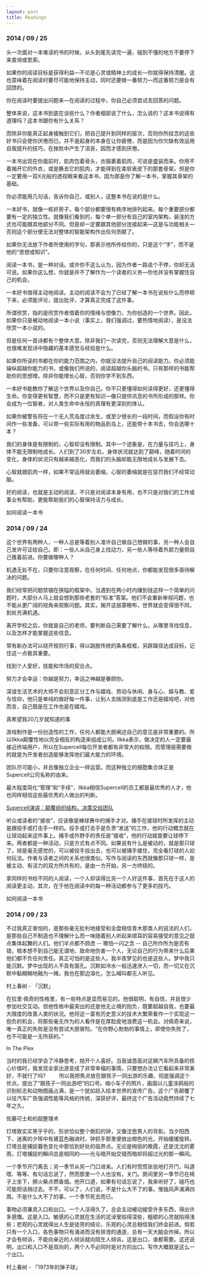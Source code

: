```yaml
---
layout: post
title: Readings
---
```


### 2014 / 09 / 25

头一次面对一本难读的书的时候，从头到尾先读完一遍，碰到不懂的地方不要停下来查询或思索。

如果你的阅读目标是获得利益—不论是心灵或精神上的成长—你就得保持清醒。这也意味着在阅读时要尽可能地保持主动，同时还要做一番努力—而这番努力是会有回馈的。

你在阅读时要提出问题来—在阅读的过程中，你自己必须尝试去回答的问题。

整体来说，这本书到底在谈些什么？作者细部说了什么，怎么说的？这本书说得有道理吗？这本书跟你有什么关系？

而除非你能真正起身接触到它们，把自己提升到同样的层次，否则你所挂念的这些好书只会使你厌倦而已。并不是起身的本身在让你疲倦，而是因为你欠缺有效运用自我提升的技巧，在挫败中产生了沮丧，因而才感到厌倦。

一本书出现在你面前时，肌肉包着骨头，衣服裹着肌肉，可说是盛装而来。你用不着揭开它的外衣，或是撕去它的肌肉，才能得到在柔软表皮下的那套骨架。但是你一定要用一双X光般的透视眼来看这本书，因为那是你了解一本书，掌握其骨架的基础。

你必须能用几句话，告诉你自己，或别人，这整本书在说的是什么。

一本好书，就像一栋好房子，每个部分都要很有秩序地排列起来。每个重要部分都要有一定的独立性。就像我们看到的，每个单一部分有自己的室内架构，装湟的方式也可能跟其他部分不同。但是却一定要跟其他部分连接起来—这是与功能相关—否则这个部分便无法对整体的智能架构作出任何贡献了。

如果你无法放下作者所使用的字句，那表示他所传给你的，只是这个“字”，而不是他的“思想或知识”。

阅读一本书，是一种对话。或许你不这么认为，因为作者一路说个不停，你却无话可说。如果你这么想，你就是并不了解作为一个读者的义务—你也并没有掌握住自己的机会。

一本好书值得主动地阅读。主动的阅读不会为了已经了解一本书在说些什么而停顿下来，必须能评论，提出批评，才算真正完成了这件事。

所谓欣赏，指的是欣赏作者借着你的情绪与想像力，为你创造的一个世界。因此，如果你只是被动地阅读一本小说（事实上，我们强调过，要热情地阅读），是没法欣赏一本小说的。

但是任何一首诗都有个整体大意。除非我们一次读完，否则无法理解大意是什么，也很难发现诗中隐藏的基本感觉与经验是什么。

如果你所读的书都在你的能力范围之内，你就没法提升自己的阅读能力。你必须能操纵超越你能力的书，或像我们所说的，阅读超越你头脑的书。只有那样的书能帮助你的思想增。除非你能增长心智，否则你学不到东西。

一本好书能教你了解这个世界以及你自己。你不只更懂得如何读得更好，还更懂得生命。你变得更有智慧，而不只是更有知识—像只提供讯息的书所形成的那样。你会成为一位智者，对人类生命中永恒的真理有更深刻的体认。

如果你被警告将在一个无人荒岛度过余生，或至少很长的一段时间，而假设你有时间作一些准备，可以带一些实际有用的物品到岛上，还能带十本书去，你会选哪十本？

我们的身体是有限制的，心智却没有限制。其中一个迹象是，在力量与技巧上，身体不能无限制地成长。人们到了30岁左右，身体状况就达到了巅峰，随着时间的变化，身体的状况只有越来越恶化，而我们的头脑却能无限地成长与发展下去。

心智就跟肌肉一样，如果不常运用就会萎缩。心智的萎缩就是在惩罚我们不经常动脑。

好的阅读，也就是主动的阅读，不只是对阅读本身有用，也不只是对我们的工作或事业有帮助，更能帮助我们的心智保持活力与成长。

<p class="via">如何阅读一本书</p>

### 2014 / 09 / 24

这个世界有两种人，一种人总是等着别人准许自己做自己想做的事，另一种人会自己发许可证给自己。即：一些人从自己身上找动力，另一些人等待着外部力量把自己推着前进。你要做哪种人？

机遇无处不在，只要你注意观察，在任何时间、任何地点，你都能发现很多亟待解决的问题。

我们经常把问题禁锢在狭隘的框架中。当遇到在两小时内赚到钱这样一个简单的问题时，大部分人马上就会想到那些老套的“标准”答案。他们不会重新审视问题，也不能从更广阔的视角来观察问题。其实，揭开这层蒙眼布，世界就会变得很不同，到处充满机遇。

离开学校之后，你就是自己的老师，要判断自己需要了解什么，从哪里寻找信息，以及怎样才能掌握这些信息。

常有新办法可以绕开规则行事，得以跳脱传统的条条框框，另辟蹊径达成目标，记住这一点极其重要。

找到个人爱好，技能和市场的契合点。

努力才会幸运：你越是努力，幸运之神越是眷顾你。

深谙生活艺术的大师不会刻意区分工作与嬉戏、劳动与休闲、身与心、娱与教、爱与信仰，他只是单纯的做好每一件事，让别人去揣测到底是工作还是嬉戏吧，对他而言，自己既是在工作也是在嬉戏。

<p class="via">真希望我20几岁就知道的事</p>

游戏制作是一份创造性的工作，任何人都能大胆阐述自己的意见是非常重要的。所以Ilkka颠覆性地以完全相反的构造来组成公司。Ilkka表示，做决定的人一定要最接近终端用户，所以在Supercell每位开发者都有非常大的权限。而管理层需要做的就是为开发者创造能够发挥他们最大能力的环境。

团队尽可能小，并且像独立企业一样运营。而这种独立的细胞集合体正是Supercell公司名称的由来。

最大程度简化“管理”和“手续”，Ilkka相信Supercell的员工都是最优秀的人才，他也同样相信这些最优秀的人做出的判断。

<p class="via"><a href="http://www.gamelook.com.cn/2014/05/159152">Supercell演讲：颠覆组织结构，决策交给团队</a></p>

听众或读者的“接收”，应该像是棒球赛中的捕手才对。捕手在接球时所发挥的主动是跟投手或打击手一样的。投手或打击手是负责“发送”的工作，他的行动概念就在让球动起来这件事上。捕手或外野手的责任是“接收”，他的行动就是要让球停下来。两者都是一种活动，只是方式有点不同。如果说有什么是被动的，就是那只球了。球是毫无感觉的，可以被投手投出去，也可以被捕手接住，完全看打球的人如何玩法。作者与读者之间的关系也很类似。写作与阅读的东西就像那只球一样，是被主动、有活力的双方所共有的，是由一方开始，另一方终结的。

拿同样的书给不同的人阅读，一个人却读得比另一个人好这件事，首先在于这人的阅读更主动，其次，在于他在阅读中的每一种活动都参与了更多的技巧。

<p class="via">如何阅读一本书</p>

### 2014 / 09 / 23 

不过我真正害怕的，是那些毫无批判地接受和全盘相信青木那类人的说法的人们，是那些自己不制造也不理解什么而一味随着别人听起来顺耳的容易接受的意见之鼓点集体起舞的人们。他们半点都不顾虑 -- 哪怕一闪之念 -- 自己所作所为是否有错，根本想不到自己能无谓地、致命地伤害一个人，无论自己的行为带来什么后果他们都不负任何责任。真正可怕的是这些人。我半夜梦见的也是这些人。梦中我只能沉默。梦中出现的人不具有面孔。沉默如冷水一般迅速渗入一切，而一切又在沉默中黏糊糊地融为一摊。我也在那边溶化，怎么喊叫都无人听见。

<p class="via">村上春树 - 「沉默」</p>

在拉里·佩奇的性格里，有一些特点是显而易见的。他很聪明，有自信，并且很少参加社交互动。但他性格中最突出的还是他无止境的抱负，既要超越自我，也要最大限度的改善人类的状况。他将这一富有历史意义的技术大繁荣看作一个实现这一抱负的机会，将那些毫无作为的人看作是在厚脸皮地浪费这一机会。对佩奇来说，唯一真正的失败是没有尝试大胆冒险。“在你野心勃勃的事情上，即使你失败了，也不可能是一无所获的。”

<p class="via">In The Plex</p>

当时的我已经学会了冷静思考，抛开个人喜好。当我诚恳面对这辆汽车所具备的核心价值时，我发现全家出游变成了非常幸福的事情，只要想办法让它看起来非常美好，不就行了吗? 
　　 
所以我把焦点放在跟孩子一同出游的乐趣，彻底强调这个优点。提出了“跟孩子一同出游吧”的口号。缩小车子的照片，画面以儿童涂鸦般的识别标志和动物图画占满，是一个犹如跃入绘本世界的宣传广告。这个广告颠覆了以往汽车广告强调性能等风格的传统，深获好评，最终这个广告活动竟然持续了七年之久。

<p class="via">佐藤可士和的超整理术</p>

灯塔敦实实黑乎乎的，形状恰似整个倒扣的钟，又像沈思男人的背影。当夕阳西下、迷离的夕晖中有黛蓝色融进时，钟抓手那里便放出橙色的光，开始缓缓旋转。灯塔总是捕捉暮色变化中那恰到好处的临界点。无论是绚丽的晚霞，还是沈沈的雾雨，灯塔捕捉的瞬间总是相同的——光与暗开始交错而暗却将超过光的那一瞬间。

一个季节开门离去；另一季节从另一门口进来。人们有时慌慌张张地打开门，叫道喂、等等、有句话忘说了，然而那里一个人也没有。关门。房间里另一季节已在椅子上坐下，擦火柴点燃香烟。他开口道，如果有句话忘说了，我来听好了，碰巧也可能把话捎过去。不不，可以了，人们说，不是什么大不了的事。惟独风声涌满四周。不是什么大不了的事，一个季节死去而已。

事物必须兼具入口和出口。一个人活得久了，总会主动被动接受许多东西，得出许多感慨。这是入口。敏感的心灵就在生活的泥淖里陷得深些，粗砺的心灵就陷得浅些；悲观的心灵就得出人生是徒劳的结论，乐观的心灵总相信我们终会前进。倘若只有一个入口，各色事物只有涌进而没有排泄的通道，总有一天大脑会炸掉。所以才会有倾诉，不能向亲近的人倾诉就向陌生人倾诉。这是出口，谁都需要。这还说明，出口和入口不是双向的，两个人不必同时是对方的出口。写作大概就是这么一个出口。

<p class="via">村上春树 - 「1973年的弹子球」</p>
